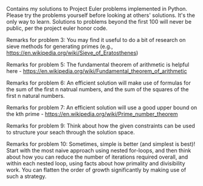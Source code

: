 Contains my solutions to Project Euler problems implemented in Python. Please try the problems yourself before looking at others' solutions. It's the only way to learn. Solutions to problems beyond the first 100 will never be public, per the project euler honor code.

Remarks for problem 3: You may find it useful to do a bit of research on sieve methods for generating primes (e.g., https://en.wikipedia.org/wiki/Sieve_of_Eratosthenes)

Remarks for problem 5: The fundamental theorem of arithmetic is helpful here - https://en.wikipedia.org/wiki/Fundamental_theorem_of_arithmetic 

Remarks for problem 6: An efficient solution will make use of formulas for the sum of the first n natrual numbers, and the sum of the squares of the first n natural numbers.

Remarks for problem 7: An efficient solution will use a good upper bound on the kth prime - https://en.wikipedia.org/wiki/Prime_number_theorem 

Remarks for problem 9: Think about how the given constraints can be used to structure your seach through the solution space. 

Remarks for problem 10: Sometimes, simple is better (and simplest is best)! Start with the most naive approach using nested for-loops, and then think about how you can reduce the number of iterations required overall, and within each nested loop, using facts about how primality and divisibility work. You can flatten the order
of growth significantly by making use of such a strategy. 
